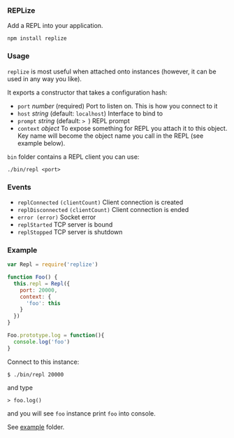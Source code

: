 ### REPLize

Add a REPL into your application.

```
npm install replize
```

### Usage

`replize` is most useful when attached onto instances (however, it can be used in any way you like).
 
It exports a constructor that takes a configuration hash:

- `port` _number_ (required) Port to listen on. This is how you connect to it
- `host` _string_ (default: `localhost`) Interface to bind to
- `prompt` _string_ (default: `> `) REPL prompt
- `context` _object_ To expose something for REPL you attach it to this object. Key name will become the object name you call in the REPL (see example below).

`bin` folder contains a REPL client you can use:

```
./bin/repl <port>
```

### Events
- `replConnected` `(clientCount)` Client connection is created
- `replDisconnected` `(clientCount)` Client connection is ended
- `error (error)` Socket error
- `replStarted` TCP server is bound
- `replStopped` TCP server is shutdown

### Example

```javascript
var Repl = require('replize')

function Foo() {
  this.repl = Repl({
    port: 20000,
    context: {
      'foo': this
    }
  })
}

Foo.prototype.log = function(){
  console.log('foo')
}

```

Connect to this instance:

```
$ ./bin/repl 20000
```
and type

```
> foo.log()
```
and you will see `foo` instance print `foo` into console.

See [example](example/) folder.
